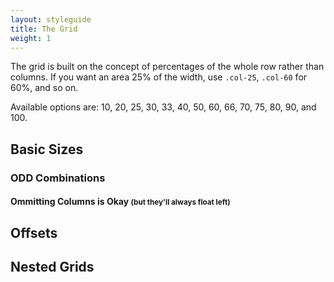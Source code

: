 ```yaml
---
layout: styleguide
title: The Grid
weight: 1
---
```

The grid is built on the concept of percentages of the whole row rather than columns. If you want an area 25% of the width, use `.col-25`, `.col-60` for 60%, and so on.

Available options are: 10, 20, 25, 30, 33, 40, 50, 60, 66, 70, 75, 80, 90, and 100.

<h2>Basic Sizes</h2>
<div class="grid-sample">
  <div class="row">
    <div class="col-100"></div>
  </div>
  <div class="row">
    <div class="col-50"></div>
    <div class="col-50"></div>
  </div>
  <div class="row">
    <div class="col-33"></div>
    <div class="col-33"></div>
    <div class="col-33"></div>
  </div>
  <div class="row">
    <div class="col-25"></div>
    <div class="col-25"></div>
    <div class="col-25"></div>
    <div class="col-25"></div>
  </div>
  <div class="row">
    <div class="col-20"></div>
    <div class="col-20"></div>
    <div class="col-20"></div>
    <div class="col-20"></div>
    <div class="col-20"></div>
  </div>
  <div class="row">
    <div class="col-10"></div>
    <div class="col-10"></div>
    <div class="col-10"></div>
    <div class="col-10"></div>
    <div class="col-10"></div>
    <div class="col-10"></div>
    <div class="col-10"></div>
    <div class="col-10"></div>
    <div class="col-10"></div>
    <div class="col-10"></div>
  </div>

  <h3>ODD Combinations</h3>
  <div class="row">
    <div class="col-20"></div>
    <div class="col-80"></div>
  </div>
  <div class="row">
    <div class="col-20"></div>
    <div class="col-60"></div>
    <div class="col-20"></div>
  </div>
  <div class="row">
    <div class="col-20"></div>
    <div class="col-40"></div>
    <div class="col-20"></div>
    <div class="col-10"></div>
    <div class="col-10"></div>
  </div>
  <div class="row">
    <div class="col-75"></div>
    <div class="col-25"></div>
  </div>
  <div class="row">
    <div class="col-25"></div>
    <div class="col-50"></div>
    <div class="col-25"></div>
  </div>
  <div class="row">
    <div class="col-30"></div>
    <div class="col-30"></div>
    <div class="col-30"></div>
    <div class="col-10"></div>
  </div>
  <div class="row">
    <div class="col-50"></div>
    <div class="col-25"></div>
    <div class="col-25"></div>
  </div>
  <div class="row">
    <div class="col-66"></div>
    <div class="col-33"></div>
  </div>
  <div class="row">
    <div class="col-33"></div>
    <div class="col-66"></div>
  </div>

  <h4>Ommitting Columns is Okay <small>(but they'll always float left)</small></h4>
  <div class="row">
    <div class="col-33"></div>
  </div>
  <div class="row">
    <div class="col-66"></div>
  </div>

  <h2>Offsets</h2>
  <div class="row">
    <div class="col-66 offset-33"></div>
  </div>
  <div class="row">
    <div class="col-50 offset-50"></div>
  </div>
  <div class="row">
    <div class="col-33 offset-66"></div>
  </div>
  <div class="row">
    <div class="col-33"></div>
    <div class="col-33 offset-33"></div>
  </div>
  <div class="row">
    <div class="col-33 offset-33"></div>
  </div>
  <h2>Nested Grids</h2>
  <div class="row">
    <div class="col-50">
      <div class="row">
        <div class="col-33"></div>
        <div class="col-66"></div>
      </div>
    </div>
    <div class="col-50">
      <div class="row">
        <div class="col-33"></div>
        <div class="col-66"></div>
      </div>
    </div>
  </div>
  <div class="row">
    <div class="col-66">
      <div class="row">
        <div class="col-33"></div>
        <div class="col-66"></div>
      </div>
    </div>
    <div class="col-33">
      <div class="row">
        <div class="col-50"></div>
        <div class="col-50"></div>
      </div>
    </div>
  </div>
</div>

<script src="//code.jquery.com/jquery-1.10.2.min.js"></script>
<script type="text/javascript">
$( document ).ready(function() {
  $('.row div').not('.row').each(function(){
    var t = $(this).attr("class");
    var t = t.replace(" ", ".");
    $(this).prepend('.' + t);
  });
});
</script>